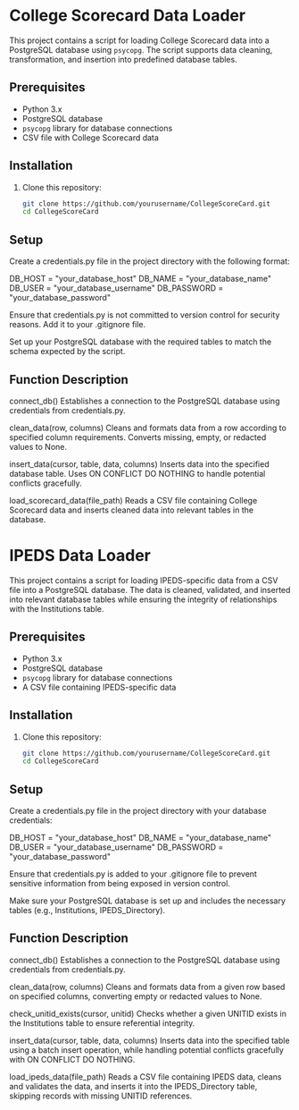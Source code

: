 # College Scorecard Data Loader

This project contains a script for loading College Scorecard data into a PostgreSQL database using `psycopg`. The script supports data cleaning, transformation, and insertion into predefined database tables.

## Prerequisites

- Python 3.x
- PostgreSQL database
- `psycopg` library for database connections
- CSV file with College Scorecard data

## Installation

1. Clone this repository:
   ```bash
   git clone https://github.com/yourusername/CollegeScoreCard.git
   cd CollegeScoreCard

## Setup
Create a credentials.py file in the project directory with the following format:

DB_HOST = "your_database_host"
DB_NAME = "your_database_name"
DB_USER = "your_database_username"
DB_PASSWORD = "your_database_password"

Ensure that credentials.py is not committed to version control for security reasons. Add it to your .gitignore file.

Set up your PostgreSQL database with the required tables to match the schema expected by the script.

## Function Description
connect_db()
Establishes a connection to the PostgreSQL database using credentials from credentials.py.

clean_data(row, columns)
Cleans and formats data from a row according to specified column requirements. Converts missing, empty, or redacted values to None.

insert_data(cursor, table, data, columns)
Inserts data into the specified database table. Uses ON CONFLICT DO NOTHING to handle potential conflicts gracefully.

load_scorecard_data(file_path)
Reads a CSV file containing College Scorecard data and inserts cleaned data into relevant tables in the database.

# IPEDS Data Loader

This project contains a script for loading IPEDS-specific data from a CSV file into a PostgreSQL database. The data is cleaned, validated, and inserted into relevant database tables while ensuring the integrity of relationships with the Institutions table.

## Prerequisites
- Python 3.x
- PostgreSQL database
- `psycopg` library for database connections
- A CSV file containing IPEDS-specific data

## Installation

1. Clone this repository:
   ```bash
   git clone https://github.com/yourusername/CollegeScoreCard.git
   cd CollegeScoreCard

## Setup

Create a credentials.py file in the project directory with your database credentials:

DB_HOST = "your_database_host"
DB_NAME = "your_database_name"
DB_USER = "your_database_username"
DB_PASSWORD = "your_database_password"

Ensure that credentials.py is added to your .gitignore file to prevent sensitive information from being exposed in version control.

Make sure your PostgreSQL database is set up and includes the necessary tables (e.g., Institutions, IPEDS_Directory).

## Function Description

connect_db()
Establishes a connection to the PostgreSQL database using credentials from credentials.py.

clean_data(row, columns)
Cleans and formats data from a given row based on specified columns, converting empty or redacted values to None.

check_unitid_exists(cursor, unitid)
Checks whether a given UNITID exists in the Institutions table to ensure referential integrity.

insert_data(cursor, table, data, columns)
Inserts data into the specified table using a batch insert operation, while handling potential conflicts gracefully with ON CONFLICT DO NOTHING.

load_ipeds_data(file_path)
Reads a CSV file containing IPEDS data, cleans and validates the data, and inserts it into the IPEDS_Directory table, skipping records with missing UNITID references.